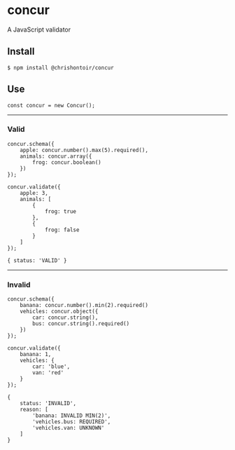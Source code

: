 # **concur**
A JavaScript validator

## **Install**
```
$ npm install @chrishontoir/concur
```

## **Use**
```
const concur = new Concur();
```
---
### **Valid**
```
concur.schema({
    apple: concur.number().max(5).required(),
    animals: concur.array({
        frog: concur.boolean()
    })
});
```

```
concur.validate({
    apple: 3,
    animals: [
        {
            frog: true
        },
        {
            frog: false
        }
    ]
});
```

```
{ status: 'VALID' }
```
---
### **Invalid**
```
concur.schema({
    banana: concur.number().min(2).required()
    vehicles: concur.object({
        car: concur.string(),
        bus: concur.string().required()
    })
});

concur.validate({
    banana: 1,
    vehicles: {
        car: 'blue',
        van: 'red'
    }
});
```

```
{ 
    status: 'INVALID',
    reason: [
        'banana: INVALID MIN(2)',
        'vehicles.bus: REQUIRED',
        'vehicles.van: UNKNOWN'
    ]
}
```
